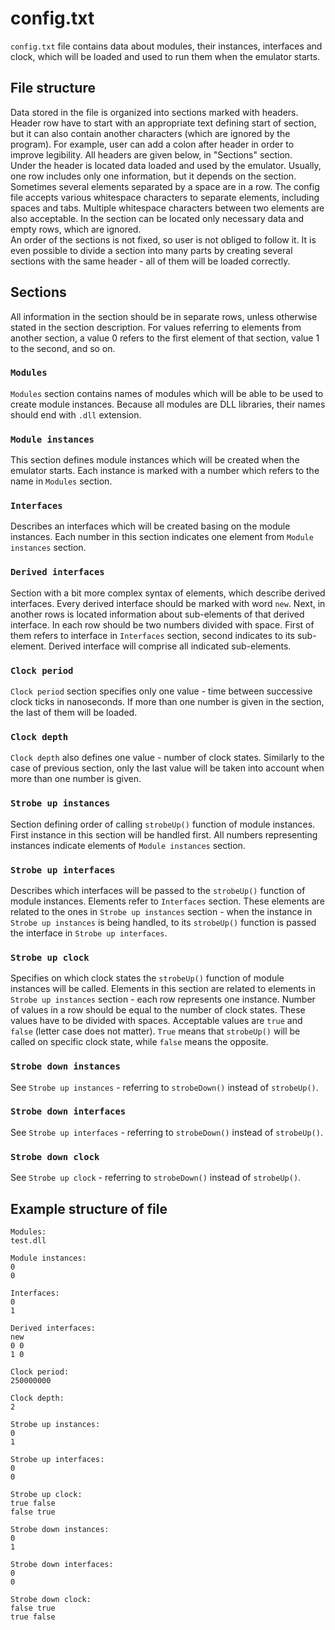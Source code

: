 # config.txt

`config.txt` file contains data about modules, their instances, interfaces and clock, which will be loaded and used to run them when the emulator starts.  


## File structure

Data stored in the file is organized into sections marked with headers. Header row have to start with an appropriate text defining start of section, but it can also contain another characters (which are ignored by the program). For example, user can add a colon after header in order to improve legibility. All headers are given below, in "Sections" section.  
Under the header is located data loaded and used by the emulator. Usually, one row includes only one information, but it depends on the section. Sometimes several elements separated by a space are in a row. The config file accepts various whitespace characters to separate elements, including spaces and tabs. Multiple whitespace characters between two elements are also acceptable. In the section can be located only necessary data and empty rows, which are ignored.  
An order of the sections is not fixed, so user is not obliged to follow it. It is even possible to divide a section into many parts by creating several sections with the same header - all of them will be loaded correctly.


## Sections

All information in the section should be in separate rows, unless otherwise stated in the section description. For values referring to elements from another section, a value 0 refers to the first element of that section, value 1 to the second, and so on.

### `Modules`
`Modules` section contains names of modules which will be able to be used to create module instances. Because all modules are DLL libraries, their names should end with `.dll` extension.

### `Module instances`
This section defines module instances which will be created when the emulator starts. Each instance is marked with a number which refers to the name in `Modules` section.

### `Interfaces`
Describes an interfaces which will be created basing on the module instances. Each number in this section indicates one element from `Module instances` section.

### `Derived interfaces`
Section with a bit more complex syntax of elements, which describe derived interfaces. Every derived interface should be marked with word `new`. Next, in another rows is located information about sub-elements of that derived interface. In each row should be two numbers divided with space. First of them refers to interface in `Interfaces` section, second indicates to its sub-element. Derived interface will comprise all indicated sub-elements.

### `Clock period`
`Clock period` section specifies only one value - time between successive clock ticks in nanoseconds. If more than one number is given in the section, the last of them will be loaded.

### `Clock depth`
`Clock depth` also defines one value - number of clock states. Similarly to the case of previous section, only the last value will be taken into account when more than one number is given.

### `Strobe up instances`
Section defining order of calling `strobeUp()` function of module instances. First instance in this section will be handled first. All numbers representing instances indicate elements of `Module instances` section.

### `Strobe up interfaces`
Describes which interfaces will be passed to the `strobeUp()` function of module instances. Elements refer to `Interfaces` section. These elements are related to the ones in `Strobe up instances` section - when the instance in `Strobe up instances` is being handled, to its `strobeUp()` function is passed the interface in `Strobe up interfaces`.

### `Strobe up clock`
Specifies on which clock states the `strobeUp()` function of module instances will be called. Elements in this section are related to elements in `Strobe up instances` section - each row represents one instance. Number of values in a row should be equal to the number of clock states. These values have to be divided with spaces. Acceptable values are `true` and `false` (letter case does not matter). `True` means that `strobeUp()` will be called on specific clock state, while `false` means the opposite.

### `Strobe down instances`
See `Strobe up instances` - referring to `strobeDown()` instead of `strobeUp()`.

### `Strobe down interfaces`
See `Strobe up interfaces` - referring to `strobeDown()` instead of `strobeUp()`.

### `Strobe down clock`
See `Strobe up clock` - referring to `strobeDown()` instead of `strobeUp()`.


## Example structure of file

```
Modules:
test.dll

Module instances:
0
0

Interfaces:
0
1

Derived interfaces:
new
0 0
1 0

Clock period:
250000000

Clock depth:
2

Strobe up instances:
0
1

Strobe up interfaces:
0
0

Strobe up clock:
true false
false true

Strobe down instances:
0
1

Strobe down interfaces:
0
0

Strobe down clock:
false true
true false
```